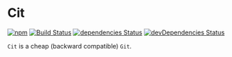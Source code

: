 # Cit
[![npm](https://img.shields.io/npm/v/cit.svg?style=flat-square)](https://www.npmjs.com/package/cit) [![Build Status](https://img.shields.io/travis/shamofu/cit/master.svg?style=flat-square)](https://travis-ci.org/shamofu/cit) [![dependencies Status](https://img.shields.io/david/shamofu/cit.svg?style=flat-square)](https://david-dm.org/shamofu/cit) [![devDependencies Status](https://img.shields.io/david/dev/shamofu/cit.svg?style=flat-square)](https://david-dm.org/shamofu/cit?type=dev)

`Cit` is a cheap (backward compatible) `Git`.